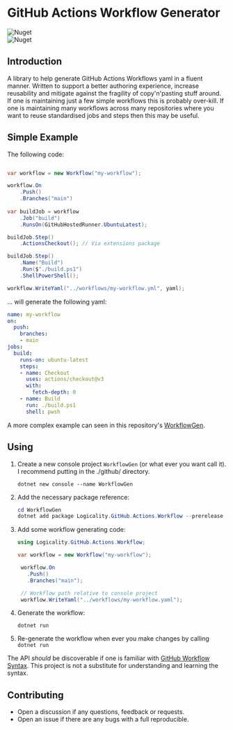 # GitHub Actions Workflow Generator

![Nuget](https://img.shields.io/nuget/v/Logicality.GitHub.Actions.Workflow?label=Logicality.GitHub.Actions.Workflow&style=flat-square) </br>
![Nuget](https://img.shields.io/nuget/v/Logicality.GitHub.Actions.Workflow.Extensions?label=Logicality.GitHub.Actions.Workflow.Extensions&style=flat-square)

## Introduction

A library to help generate GitHub Actions Workflows yaml in a
fluent manner. Written to support a better authoring experience, increase
reusability and mitigate against the fragility of copy'n'pasting stuff around.
If one is maintaining just a few simple workflows this is probably over-kill.
If one is maintaining many workflows across many repositories where you want 
to reuse standardised jobs and steps then this may be useful.

## Simple Example

The following code:

```csharp

var workflow = new Workflow("my-workflow");

workflow.On
    .Push()
    .Branches("main")
    
var buildJob = workflow
    .Job("build")
    .RunsOn(GitHubHostedRunner.UbuntuLatest);

buildJob.Step()
    .ActionsCheckout(); // Via extensions package

buildJob.Step()
    .Name("Build")
    .Run($"./build.ps1")
    .ShellPowerShell();

workflow.WriteYaml("../workflows/my-workflow.yml", yaml);
```

... will generate the following yaml:

```yaml
name: my-workflow
on:
  push:
    branches:
    - main
jobs:
  build:
    runs-on: ubuntu-latest
    steps:
    - name: Checkout
      uses: actions/checkout@v3
      with:
        fetch-depth: 0
    - name: Build
      run: ./build.ps1
      shell: pwsh
```

A more complex example can seen in this repository's [WorkflowGen](../../.github/WorkflowGen/Program.cs).

## Using

1. Create a new console project `WorkflowGen` (or what ever you want call it). I
   recommend putting in the ./github/ directory.

   `dotnet new console --name WorkflowGen`

2. Add the necessary package reference:

   ```powershell
   cd WorkflowGen
   dotnet add package Logicality.GitHub.Actions.Workflow --prerelease
   ```

3. Add some workflow generating code:

   ```csharp
   using Logicality.GitHub.Actions.Workflow;

   var workflow = new Workflow("my-workflow");

    workflow.On
      .Push()
      .Branches("main");

    // Workflow path relative to console project
    workflow.WriteYaml("../workflows/my-workflow.yaml"); 

   ```

4. Generate the workflow:

    `dotnet run`

5. Re-generate the workflow when ever you make changes by calling `dotnet run`

The API _should_ be discoverable if one is familiar with [GitHub Workflow
Syntax](https://docs.github.com/en/actions/using-workflows/workflow-syntax-for-github-actions).
This project is not a substitute for understanding and learning the syntax.

## Contributing

- Open a discussion if any questions, feedback or requests.
- Open an issue if there are any bugs with a full reproducible.
